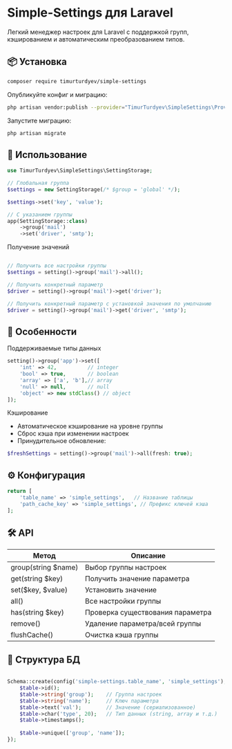 # Simple-Settings для Laravel

Легкий менеджер настроек для Laravel с поддержкой групп, кэшированием и автоматическим преобразованием типов.

## 📦 Установка

```bash
composer require timurturdyev/simple-settings
```

Опубликуйте конфиг и миграцию:

```bash
php artisan vendor:publish --provider="TimurTurdyev\SimpleSettings\Providers\SettingServiceProvider"
```

Запустите миграцию:

```bash
php artisan migrate
```

## 🚀 Использование

```php
use TimurTurdyev\SimpleSettings\SettingStorage;

// Глобальная группа
$settings = new SettingStorage(/* $group = 'global' */);

$settings->set('key', 'value');

// С указанием группы
app(SettingStorage::class)
    ->group('mail')
    ->set('driver', 'smtp');

```

Получение значений

```php

// Получить все настройки группы
$settings = setting()->group('mail')->all();

// Получить конкретный параметр
$driver = setting()->group('mail')->get('driver');

// Получить конкретный параметр с установкой значения по умолчанию
$driver = setting()->group('mail')->get('driver', 'smtp');

```

## 🌟 Особенности

Поддерживаемые типы данных

```php
setting()->group('app')->set([
    'int' => 42,          // integer
    'bool' => true,       // boolean
    'array' => ['a', 'b'],// array
    'null' => null,       // null
    'object' => new stdClass() // object
]);
```

Кэширование

* Автоматическое кэширование на уровне группы
* Сброс кэша при изменении настроек
* Принудительное обновление:

```php
$freshSettings = setting()->group('mail')->all(fresh: true);
```

## ⚙️ Конфигурация

```php
return [
    'table_name' => 'simple_settings',   // Название таблицы
    'path_cache_key' => 'simple_settings', // Префикс ключей кэша
];
```

## 🛠 API

| Метод	              | Описание                         |
|---------------------|----------------------------------|
| group(string $name) | 	Выбор группы настроек           |
| get(string $key)	   | Получить значение параметра      |
| set($key, $value)	  | Установить значение              |
| all()               | Все настройки группы             |
| has(string $key)    | Проверка существования параметра |
| remove()            | Удаление параметра/всей группы   |
| flushCache()        | Очистка кэша группы              |

## 📖 Структура БД

```php 

Schema::create(config('simple-settings.table_name', 'simple_settings'), function (Blueprint $table) {
    $table->id();
    $table->string('group');    // Группа настроек
    $table->string('name');     // Ключ параметра
    $table->text('val');        // Значение (сериализованное)
    $table->char('type', 20);   // Тип данных (string, array и т.д.)
    $table->timestamps();
    
    $table->unique(['group', 'name']);
});

```
